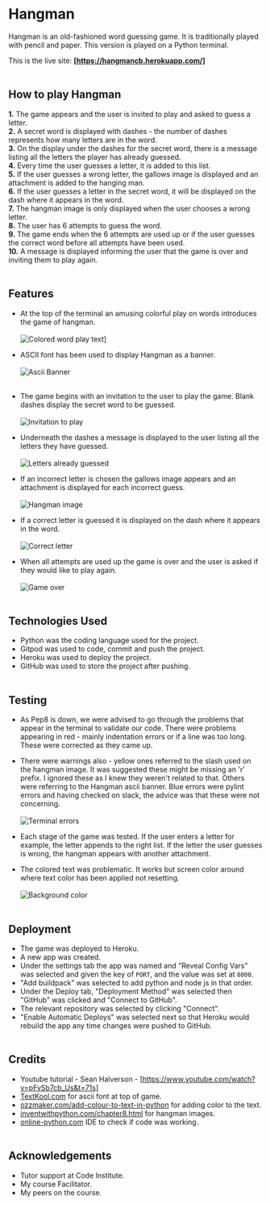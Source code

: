 # **Hangman**

Hangman is an old-fashioned word guessing game. It is traditionally played with pencil and paper. This version is played on a Python terminal.

This is the live site: **[https://hangmancb.herokuapp.com/]** <br><br>

## **How to play Hangman**

**1.** The game appears and the user is invited to play and asked to guess a letter.<br>
**2.** A secret word is displayed with dashes - the number of dashes represents how many letters are in the word.<br> 
**3.** On the display under the dashes for the secret word, there is a message listing all the letters the player has already guessed.<br>
**4.**  Every time the user guesses a letter, it is added to this list.<br>
**5.** If the user guesses a wrong letter, the gallows image is displayed and an attachment is added to the hanging man.<br> 
**6.** If the user guesses a letter in the secret word, it will be displayed on the dash where it appears in the word.<br>
**7.** The hangman image is only displayed when the user chooses a wrong letter.<br> 
**8.** The user has 6 attempts to guess the word.<br> 
**9.** The game ends when the 6 attempts are used up or if the user guesses the correct word before all attempts have been used.<br>
**10.** A message is displayed informing the user that the game is over and inviting them to play again.<br><br>

## **Features**

*  At the top of the terminal an amusing colorful play on words introduces the game of hangman.<br><br>
![Colored word play text](/screenshots/colored_word_play_hangman2.png)]

* ASCII font has been used to display Hangman as a banner.<br><br>
![Ascii Banner](/screenshots/hangman_ascii_banner.png)<br><br>

* The game begins with an invitation to the user to play the game. Blank dashes display the secret word to be guessed.<br><br>
![Invitation to play](/screenshots/invitation_to_play.png) 

* Underneath the dashes a message is displayed to the user listing all the letters they have guessed.<br><br>
![Letters already guessed](/screenshots/letters_already_guessed.png)

* If an incorrect letter is chosen the gallows image appears and an attachment is displayed for each incorrect guess.<br><br>
![Hangman image](/screenshots/hangman_wrong_answer.png)

* If a correct letter is guessed it is displayed on the dash where it appears in the word.<br><br>
![Correct letter](/screenshots/guess_a_correct_letter2.png)

* When all attempts are used up the game is over and the user is asked if they would like to play again.<br><br>
![Game over](/screenshots/game_over_message.png)<br><br>


## **Technologies Used**

* Python was the coding language used for the project.
* Gitpod was used to code, commit and push the project.
* Heroku was used to deploy the project.
* GitHub was used to store the project after pushing.<br><br>


## **Testing**

* As Pep8 is down, we were advised to go through the problems that appear in the terminal to validate our code.  There were problems appearing in red - mainly indentation errors or if a line was too long.  These were corrected as they came up.

* There were warnings also - yellow ones referred to the slash used on the hangman image.  It was suggested these might be missing an 'r' prefix.  I ignored these as I knew they weren't related to that. Others were referring to the Hangman ascii banner. Blue errors were pylint errors and having checked on slack, the advice was that these were not concerning.<br><br>
![Terminal errors](screenshots/problems.png)<br>

* Each stage of the game was tested.  If the user enters a letter for example, the letter appends to the right list. If the letter the user guesses is wrong, the hangman appears with another attachment.

* The colored text was problematic.  It works but screen color around where text color has been applied not resetting.<br><br>
![Background color](screenshots/background_color.png)<br><br>

## **Deployment**

* The game was deployed to Heroku.
* A new app was created.
* Under the settings tab the app was named and "Reveal Config Vars" was selected and given the key of `PORT`, and the value was set at `8000`.  
* "Add buildpack" was selected to add python and node js in that order.
* Under the Deploy tab, "Deployment Method" was selected then "GitHub" was clicked and "Connect to GitHub". 
* The relevant repository was selected by clicking "Connect".
* "Enable Automatic Deploys" was selected next so that Heroku would rebuild the app any time changes were pushed to GitHub.<br><br>

## **Credits**

* Youtube tutorial - Sean Halverson - [https://www.youtube.com/watch?v=pFvSb7cb_Us&t=71s]
* [TextKool.com](https://www.textkool.com) for ascii font at top of game.
* [ozzmaker.com/add-colour-to-text-in-python](https://ozzmaker.com) for adding color to the text.
* [inventwithpython.com/chapter8.html](https://inventwithpython.com) for hangman images.
* [online-python.com](https://online-python.com) IDE to check if code was working.<br><br>

## **Acknowledgements**

* Tutor support at Code Institute.
* My course Facilitator.
* My peers on the course.
   

